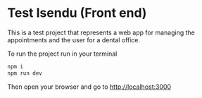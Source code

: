 # Test Isendu (Front end)

This is a test project that represents a web app for managing the appointments and the user for a dental office.

To run the project run in your terminal

```sh
npm i
npm run dev
```

Then open your browser and go to [http://localhost:3000](http://localhost:3000)
